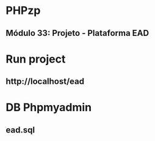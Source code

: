 # PHPzp
## Módulo 33: Projeto - Plataforma EAD

# Run project
## http://localhost/ead

# DB Phpmyadmin
## ead.sql
